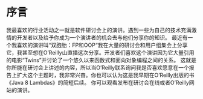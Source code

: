 # 序言
我最喜欢的行业活动之一就是软件研讨会上的演讲。遇到一些为自己的技术充满激情的开发者以及给予你成为一个演讲者的机会去与他们分享你的知识。 最近有一个我喜欢的演讲叫“双胞胎：FP和OOP“我在大量的研讨会和用户组集会上分享它，我甚至想在O’Reilly山直播这次分享。开发者们喜欢这个演讲因为它大量引用的电影“Twins”并讨论了一个悠久以来函数式和面向对象编程之间的关系。
这就是你所能在研讨会上讲述的内容，所以当O’Reilly联系询问我是否喜欢愿意在一个报告上扩大这个主题时，我非常兴奋。你也可以认为这是我早期在O’Reilly出版的书《Java 8 Lambdas》的简短后续。
你可以观看发布在研讨会在线或者O’Reilly网站的演讲。 
